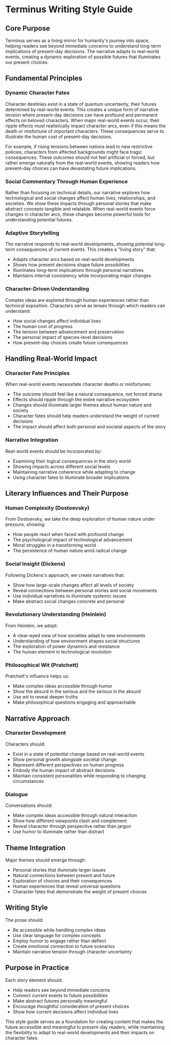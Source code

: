 # Terminus Writing Style Guide

## Core Purpose

Terminus serves as a living mirror for humanity's journey into space, helping readers see beyond immediate concerns to understand long-term implications of present-day decisions. The narrative adapts to real-world events, creating a dynamic exploration of possible futures that illuminates our present choices.

## Fundamental Principles

### Dynamic Character Fates
Character destinies exist in a state of quantum uncertainty, their futures determined by real-world events. This creates a unique form of narrative tension where present-day decisions can have profound and permanent effects on beloved characters. When major real-world events occur, their ripple effects must realistically impact character arcs, even if this means the death or misfortune of important characters. These consequences serve to illustrate the human cost of present-day decisions.

For example, if rising tensions between nations lead to new restrictive policies, characters from affected backgrounds might face tragic consequences. These outcomes should not feel artificial or forced, but rather emerge naturally from the real-world events, showing readers how present-day choices can have devastating future implications.

### Social Commentary Through Human Experience
Rather than focusing on technical details, our narrative explores how technological and social changes affect human lives, relationships, and societies. We show these impacts through personal stories that make abstract concepts tangible and relatable. When real-world events force changes in character arcs, these changes become powerful tools for understanding potential futures.

### Adaptive Storytelling
The narrative responds to real-world developments, showing potential long-term consequences of current events. This creates a "living story" that:
- Adapts character arcs based on real-world developments
- Shows how present decisions shape future possibilities
- Illuminates long-term implications through personal narratives
- Maintains internal consistency while incorporating major changes

### Character-Driven Understanding
Complex ideas are explored through human experiences rather than technical exposition. Characters serve as lenses through which readers can understand:
- How social changes affect individual lives
- The human cost of progress
- The tension between advancement and preservation
- The personal impact of species-level decisions
- How present-day choices create future consequences

## Handling Real-World Impact

### Character Fate Principles
When real-world events necessitate character deaths or misfortunes:
- The outcome should feel like a natural consequence, not forced drama
- Effects should ripple through the entire narrative ecosystem
- Changes should illuminate larger themes about human nature and society
- Character fates should help readers understand the weight of current decisions
- The impact should affect both personal and societal aspects of the story

### Narrative Integration
Real-world events should be incorporated by:
- Examining their logical consequences in the story world
- Showing impacts across different social levels
- Maintaining narrative coherence while adapting to change
- Using character fates to illuminate broader implications

## Literary Influences and Their Purpose

### Human Complexity (Dostoevsky)
From Dostoevsky, we take the deep exploration of human nature under pressure, showing:
- How people react when faced with profound change
- The psychological impact of technological advancement
- Moral struggles in a transforming world
- The persistence of human nature amid radical change

### Social Insight (Dickens)
Following Dickens's approach, we create narratives that:
- Show how large-scale changes affect all levels of society
- Reveal connections between personal stories and social movements
- Use individual narratives to illuminate systemic issues
- Make abstract social changes concrete and personal

### Revolutionary Understanding (Heinlein)
From Heinlein, we adopt:
- A clear-eyed view of how societies adapt to new environments
- Understanding of how environment shapes social structures
- The exploration of power dynamics and resistance
- The human element in technological revolution

### Philosophical Wit (Pratchett)
Pratchett's influence helps us:
- Make complex ideas accessible through humor
- Show the absurd in the serious and the serious in the absurd
- Use wit to reveal deeper truths
- Make philosophical questions engaging and approachable

## Narrative Approach

### Character Development
Characters should:
- Exist in a state of potential change based on real-world events
- Show personal growth alongside societal change
- Represent different perspectives on human progress
- Embody the human impact of abstract decisions
- Maintain consistent personalities while responding to changing circumstances

### Dialogue
Conversations should:
- Make complex ideas accessible through natural interaction
- Show how different viewpoints clash and complement
- Reveal character through perspective rather than jargon
- Use humor to illuminate rather than distract

## Theme Integration

Major themes should emerge through:
- Personal stories that illuminate larger issues
- Natural connections between present and future
- Exploration of choices and their consequences
- Human experiences that reveal universal questions
- Character fates that demonstrate the weight of present choices

## Writing Style

The prose should:
- Be accessible while handling complex ideas
- Use clear language for complex concepts
- Employ humor to engage rather than deflect
- Create emotional connection to future scenarios
- Maintain narrative tension through character uncertainty

## Purpose in Practice

Each story element should:
- Help readers see beyond immediate concerns
- Connect current events to future possibilities
- Make abstract futures personally meaningful
- Encourage thoughtful consideration of present choices
- Show how current decisions affect individual lives

This style guide serves as a foundation for creating content that makes the future accessible and meaningful to present-day readers, while maintaining the flexibility to adapt to real-world developments and their impacts on character fates.